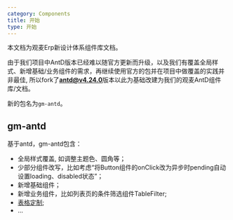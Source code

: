 ```yaml
---
category: Components
title: 开始
type: 开始
---
```


本文档为观麦Erp新设计体系组件库文档。

由于我们项目中AntD版本已经难以随官方更新而升级，以及我们有覆盖全局样式、新增基础/业务组件的需求，再继续使用官方的包并在项目中做覆盖的实践并非最佳, 所以fork了**antd@v4.24.0**版本以此为基础改建为我们的观麦AntD组件库/文档。

新的包名为`gm-antd`。

## gm-antd

基于antd，gm-antd包含：
- 全局样式覆盖, 如调整主题色、圆角等；
- 少部分组件改写，比如考虑“将Button组件的onClick改为异步时pending自动设置loading、disabled状态”；
- 新增基础组件；
- 新增业务组件，比如列表页的条件筛选组件TableFilter;
- [表格定制](https://gmfe.github.io/gm-antd/components/table-cn/#components-table-demo-table-hook);
- ...
